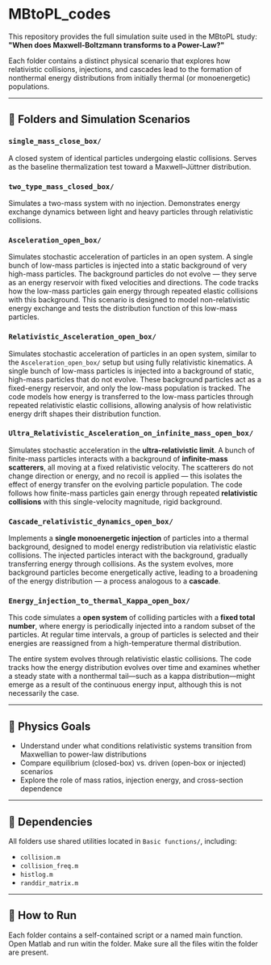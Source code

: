 # MBtoPL_codes

This repository provides the full simulation suite used in the MBtoPL study:  
**"When does Maxwell-Boltzmann transforms to a Power-Law?"**

Each folder contains a distinct physical scenario that explores how relativistic collisions, injections, and cascades lead to the formation of nonthermal energy distributions from initially thermal (or monoenergetic) populations.


---

## 📁 Folders and Simulation Scenarios

### `single_mass_close_box/`
A closed system of identical particles undergoing elastic collisions. Serves as the baseline thermalization test toward a Maxwell–Jüttner distribution.

### `two_type_mass_closed_box/`
Simulates a two-mass system with no injection. Demonstrates energy exchange dynamics between light and heavy particles through relativistic collisions.

### `Asceleration_open_box/`
Simulates stochastic acceleration of particles in an open system. A single bunch of low-mass particles is injected into a static background of very high-mass particles. The background particles do not evolve — they serve as an energy reservoir with fixed velocities and directions. The code tracks how the low-mass particles gain energy through repeated elastic collisions with this background. This scenario is designed to model non-relativistic energy exchange and tests the distribution function of this low-mass particles.

### `Relativistic_Asceleration_open_box/`
Simulates stochastic acceleration of particles in an open system, similar to the `Asceleration_open_box/` setup but using fully relativistic kinematics. A single bunch of low-mass particles is injected into a background of static, high-mass particles that do not evolve. These background particles act as a fixed-energy reservoir, and only the low-mass population is tracked. The code models how energy is transferred to the low-mass particles through repeated relativistic elastic collisions, allowing analysis of how relativistic energy drift shapes their distribution function.


### `Ultra_Relativistic_Asceleration_on_infinite_mass_open_box/`
Simulates stochastic acceleration in the **ultra-relativistic limit**. A bunch of finite-mass particles interacts with a background of **infinite-mass scatterers**, all moving at a fixed relativistic velocity. The scatterers do not change direction or energy, and no recoil is applied — this isolates the effect of energy transfer on the evolving particle population. The code follows how finite-mass particles gain energy through repeated **relativistic collisions** with this single-velocity magnitude, rigid background.


### `Cascade_relativistic_dynamics_open_box/`

Implements a **single monoenergetic injection** of particles into a thermal background, designed to model energy redistribution via relativistic elastic collisions. The injected particles interact with the background, gradually transferring energy through collisions. As the system evolves, more background particles become energetically active, leading to a broadening of the energy distribution — a process analogous to a **cascade**.


### `Energy_injection_to_thermal_Kappa_open_box/`

This code simulates a **open system** of colliding particles with a **fixed total number**, where energy is periodically injected into a random subset of the particles. At regular time intervals, a group of particles is selected and their energies are reassigned from a high-temperature thermal distribution.

The entire system evolves through relativistic elastic collisions. The code tracks how the energy distribution evolves over time and examines whether a steady state with a nonthermal tail—such as a kappa distribution—might emerge as a result of the continuous energy input, although this is not necessarily the case.

---

## 🧠 Physics Goals

- Understand under what conditions relativistic systems transition from Maxwellian to power-law distributions
- Compare equilibrium (closed-box) vs. driven (open-box or injected) scenarios
- Explore the role of mass ratios, injection energy, and cross-section dependence

---

## 📌 Dependencies

All folders use shared utilities located in `Basic functions/`, including:
- `collision.m`
- `collision_freq.m`
- `histlog.m`
- `randdir_matrix.m`

---


## 🧪 How to Run

Each folder contains a self-contained script or a named main function.
Open Matlab and run witin the folder. Make sure all the files witin the folder are present.

